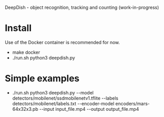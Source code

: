 DeepDish - object recognition, tracking and counting (work-in-progress)

# Install

Use of the Docker container is recommended for now.

- make docker
- ./run.sh python3 deepdish.py <options>

# Simple examples

- ./run.sh python3 deepdish.py --model detectors/mobilenet/ssdmobilenetv1.tflite --labels detectors/mobilenet/labels.txt --encoder-model encoders/mars-64x32x3.pb --input input_file.mp4 --output output_file.mp4
